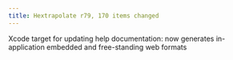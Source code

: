 ```yaml
---
title: Hextrapolate r79, 170 items changed
---
```


Xcode target for updating help documentation: now generates in-application embedded and free-standing web formats
